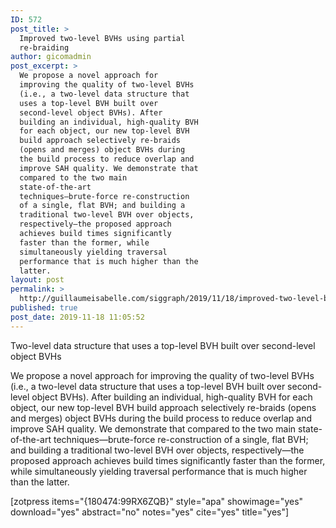 ```yaml
---
ID: 572
post_title: >
  Improved two-level BVHs using partial
  re-braiding
author: gicomadmin
post_excerpt: >
  We propose a novel approach for
  improving the quality of two-level BVHs
  (i.e., a two-level data structure that
  uses a top-level BVH built over
  second-level object BVHs). After
  building an individual, high-quality BVH
  for each object, our new top-level BVH
  build approach selectively re-braids
  (opens and merges) object BVHs during
  the build process to reduce overlap and
  improve SAH quality. We demonstrate that
  compared to the two main
  state-of-the-art
  techniques—brute-force re-construction
  of a single, flat BVH; and building a
  traditional two-level BVH over objects,
  respectively—the proposed approach
  achieves build times significantly
  faster than the former, while
  simultaneously yielding traversal
  performance that is much higher than the
  latter.
layout: post
permalink: >
  http://guillaumeisabelle.com/siggraph/2019/11/18/improved-two-level-bvhs-using-partial-re-braiding/
published: true
post_date: 2019-11-18 11:05:52
---
```

<!-- wp:paragraph -->

Two-level data structure that uses a top-level BVH built over second-level object BVHs

<!-- /wp:paragraph -->

<!-- wp:paragraph -->

We propose a novel approach for improving the quality of two-level BVHs (i.e., a two-level data structure that uses a top-level BVH built over second-level object BVHs). After building an individual, high-quality BVH for each object, our new top-level BVH build approach selectively re-braids (opens and merges) object BVHs during the build process to reduce overlap and improve SAH quality. We demonstrate that compared to the two main state-of-the-art techniques—brute-force re-construction of a single, flat BVH; and building a traditional two-level BVH over objects, respectively—the proposed approach achieves build times significantly faster than the former, while simultaneously yielding traversal performance that is much higher than the latter.

<!-- /wp:paragraph -->

<!-- wp:shortcode --> [zotpress items="{180474:99RX6ZQB}" style="apa" showimage="yes" download="yes" abstract="no" notes="yes" cite="yes" title="yes"] 

<!-- /wp:shortcode -->